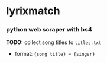 # lyrixmatch
### python web scraper with bs4

**TODO:** collect song titles to `titles.txt`
* format: `{song title} = {singer}`
